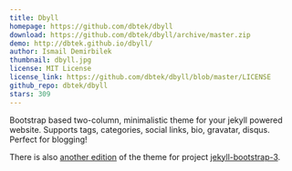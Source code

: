 ```yaml
---
title: Dbyll
homepage: https://github.com/dbtek/dbyll
download: https://github.com/dbtek/dbyll/archive/master.zip
demo: http://dbtek.github.io/dbyll/
author: Ismail Demirbilek
thumbnail: dbyll.jpg
license: MIT License
license_link: https://github.com/dbtek/dbyll/blob/master/LICENSE
github_repo: dbtek/dbyll
stars: 309
---
```


Bootstrap based two-column, minimalistic theme for your jekyll powered
website. Supports tags, categories, social links, bio, gravatar,
disqus. Perfect for blogging!

There is also [another edition](https://github.com/jekyll-bs3/dbyll) of
the theme for project
[jekyll-bootstrap-3](https://github.com/dbtek/jekyll-bootstrap-3).
